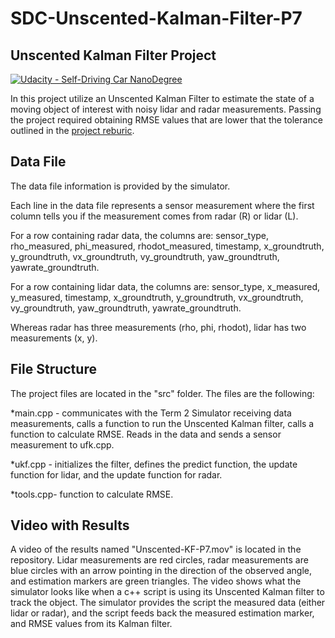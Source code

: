 # SDC-Unscented-Kalman-Filter-P7

## Unscented Kalman Filter Project
[![Udacity - Self-Driving Car NanoDegree](https://s3.amazonaws.com/udacity-sdc/github/shield-carnd.svg)](http://www.udacity.com/drive)

In this project utilize an Unscented Kalman Filter to estimate the state of a moving object of interest with noisy lidar and radar measurements. Passing the project required obtaining RMSE values that are lower that the tolerance outlined in the [project reburic](https://review.udacity.com/#!/rubrics/783/view). 

Data File
---
The data file information is provided by the simulator.

Each line in the data file represents a sensor measurement where the first column tells you if the measurement comes from radar (R) or lidar (L).

For a row containing radar data, the columns are: sensor_type, rho_measured, phi_measured, rhodot_measured, timestamp, x_groundtruth, y_groundtruth, vx_groundtruth, vy_groundtruth, yaw_groundtruth, yawrate_groundtruth.

For a row containing lidar data, the columns are: sensor_type, x_measured, y_measured, timestamp, x_groundtruth, y_groundtruth, vx_groundtruth, vy_groundtruth, yaw_groundtruth, yawrate_groundtruth.

Whereas radar has three measurements (rho, phi, rhodot), lidar has two measurements (x, y).


File Structure
---
The project files are located in the "src" folder. The files are the following:

*main.cpp - communicates with the Term 2 Simulator receiving data measurements, calls a function to run the Unscented Kalman filter, calls a function to calculate RMSE. Reads in the data and sends a sensor measurement to ufk.cpp.

*ukf.cpp - initializes the filter, defines the predict function, the update function for lidar, and the update function for radar.

*tools.cpp- function to calculate RMSE.

Video with Results
---
A video of the results named "Unscented-KF-P7.mov" is located in the repository. Lidar measurements are red circles, radar measurements are blue circles with an arrow pointing in the direction of the observed angle, and estimation markers are green triangles. The video shows what the simulator looks like when a c++ script is using its Unscented Kalman filter to track the object. The simulator provides the script the measured data (either lidar or radar), and the script feeds back the measured estimation marker, and RMSE values from its Kalman filter.
